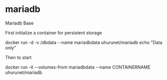 mariadb
============

Mariadb Base

First initialize a container for persistent storage

docker run -d -v /dbdata --name mariadbdata uhurunet/mariadb echo "Data only"

Then to start

docker run -it --volumes-from mariadbdata --name CONTAINERNAME uhurunet/mariadb
